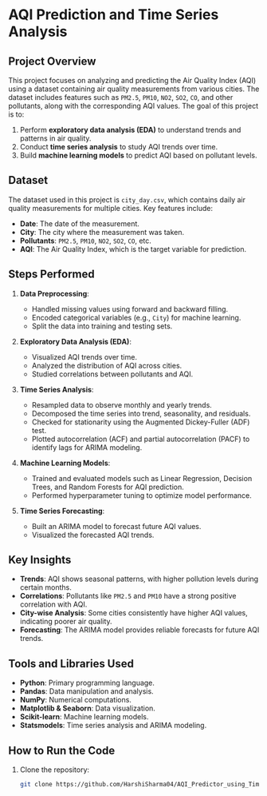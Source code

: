 # AQI Prediction and Time Series Analysis

## Project Overview
This project focuses on analyzing and predicting the Air Quality Index (AQI) using a dataset containing air quality measurements from various cities. The dataset includes features such as `PM2.5`, `PM10`, `NO2`, `SO2`, `CO`, and other pollutants, along with the corresponding AQI values. The goal of this project is to:
1. Perform **exploratory data analysis (EDA)** to understand trends and patterns in air quality.
2. Conduct **time series analysis** to study AQI trends over time.
3. Build **machine learning models** to predict AQI based on pollutant levels.

## Dataset
The dataset used in this project is `city_day.csv`, which contains daily air quality measurements for multiple cities. Key features include:
- **Date**: The date of the measurement.
- **City**: The city where the measurement was taken.
- **Pollutants**: `PM2.5`, `PM10`, `NO2`, `SO2`, `CO`, etc.
- **AQI**: The Air Quality Index, which is the target variable for prediction.

## Steps Performed
1. **Data Preprocessing**:
   - Handled missing values using forward and backward filling.
   - Encoded categorical variables (e.g., `City`) for machine learning.
   - Split the data into training and testing sets.

2. **Exploratory Data Analysis (EDA)**:
   - Visualized AQI trends over time.
   - Analyzed the distribution of AQI across cities.
   - Studied correlations between pollutants and AQI.

3. **Time Series Analysis**:
   - Resampled data to observe monthly and yearly trends.
   - Decomposed the time series into trend, seasonality, and residuals.
   - Checked for stationarity using the Augmented Dickey-Fuller (ADF) test.
   - Plotted autocorrelation (ACF) and partial autocorrelation (PACF) to identify lags for ARIMA modeling.

4. **Machine Learning Models**:
   - Trained and evaluated models such as Linear Regression, Decision Trees, and Random Forests for AQI prediction.
   - Performed hyperparameter tuning to optimize model performance.

5. **Time Series Forecasting**:
   - Built an ARIMA model to forecast future AQI values.
   - Visualized the forecasted AQI trends.

## Key Insights
- **Trends**: AQI shows seasonal patterns, with higher pollution levels during certain months.
- **Correlations**: Pollutants like `PM2.5` and `PM10` have a strong positive correlation with AQI.
- **City-wise Analysis**: Some cities consistently have higher AQI values, indicating poorer air quality.
- **Forecasting**: The ARIMA model provides reliable forecasts for future AQI trends.

## Tools and Libraries Used
- **Python**: Primary programming language.
- **Pandas**: Data manipulation and analysis.
- **NumPy**: Numerical computations.
- **Matplotlib & Seaborn**: Data visualization.
- **Scikit-learn**: Machine learning models.
- **Statsmodels**: Time series analysis and ARIMA modeling.

## How to Run the Code
1. Clone the repository:
   ```bash
   git clone https://github.com/HarshiSharma04/AQI_Predictor_using_Time_Series_Analysis.git
